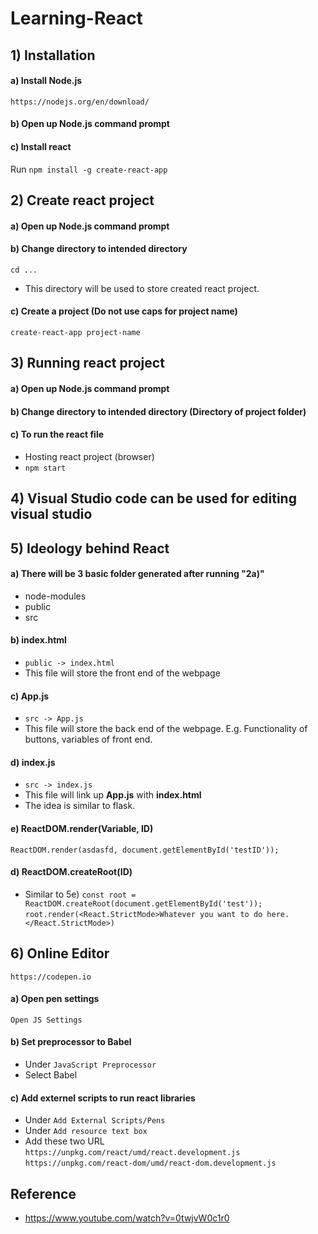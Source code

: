 # Learning-React

## 1) Installation
#### a) Install Node.js
```https://nodejs.org/en/download/```
#### b) Open up Node.js command prompt
#### c) Install react
Run ```npm install -g create-react-app```

## 2) Create react project
#### a) Open up Node.js command prompt
#### b) Change directory to intended directory
```cd ...```  
- This directory will be used to store created react project.
#### c) Create a project **(Do not use caps for project name)**
```create-react-app project-name```

## 3) Running react project
#### a) Open up Node.js command prompt
#### b) Change directory to intended directory **(Directory of project folder)**
#### c) To run the react file
- Hosting react project (browser)
- ```npm start```

## 4) Visual Studio code can be used for editing visual studio
## 5) Ideology behind React
#### a) There will be 3 basic folder generated after running "2a)"
- node-modules
- public
- src
#### b) index.html
- ```public -> index.html```
- This file will store the front end of the webpage
#### c) App.js
- ```src -> App.js```
- This file will store the back end of the webpage. E.g. Functionality of buttons, variables of front end.
#### d) index.js
- ```src -> index.js```
- This file will link up **App.js** with **index.html**
- The idea is similar to flask.
#### e) ReactDOM.render(Variable, ID)
```ReactDOM.render(asdasfd, document.getElementById('testID'));```
#### d) ReactDOM.createRoot(ID)
- Similar to 5e)
```const root = ReactDOM.createRoot(document.getElementById('test'));```
```root.render(<React.StrictMode>Whatever you want to do here.</React.StrictMode>)```
## 6) Online Editor
```https://codepen.io```
#### a) Open pen settings
```Open JS Settings```
#### b) Set preprocessor to Babel
- Under ```JavaScript Preprocessor```
- Select Babel
#### c) Add externel scripts to run react libraries
- Under ```Add External Scripts/Pens```
- Under ```Add resource text box```
- Add these two URL  
```https://unpkg.com/react/umd/react.development.js```  
```https://unpkg.com/react-dom/umd/react-dom.development.js```
## Reference
- https://www.youtube.com/watch?v=0twjvW0c1r0
